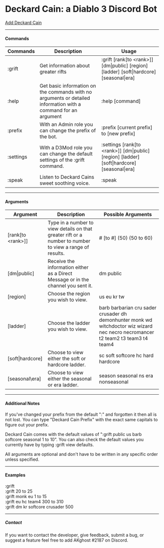 # Deckard Cain: a Diablo 3 Discord Bot
[Add Deckard Cain](https://discordapp.com/oauth2/authorize?client_id=426943692121702400&permissions=8&scope=bot)

------------------------------------------------------------------------------
#### Commands

Commands | Description | Usage
---------|-------------|--------
:grift | Get information about greater rifts | :grift \[rank\[to \<rank>]] [dm\|public] \[region] \[ladder] \[soft\|hardcore] \[seasonal\|era] 
:help | Get basic information on the commands with no arguments or detailed information with a command for an argument | :help \[command]
:prefix | With an Admin role you can change the prefix of the bot. | :prefix \[current prefix] to \[new prefix]
:settings | With a D3Mod role you can change the default settings of the :grift command. | :settings \[rank\[to \<rank>]] [dm\|public] \[region] \[ladder] \[soft\|hardcore] \[seasonal\|era] 
:speak | Listen to Deckard Cains sweet soothing voice. | :speak

-------------------------------------------------------------------------------
#### Arguments

Argument | Description | Possible Arguments
--------- | ------------- | -----------------------
\[rank\[to \<rank>]] | Type in a number to view details on that greater rift or a number to number to view a range of results. | # \[to #] (50) (50 to 60)
\[dm\|public] | Receive the information either as a Direct Message or in the channel you sent it. | dm public
\[region] | Choose the region you wish to view. | us eu kr tw
\[ladder] | Choose the ladder you wish to view. | barb barbarian cru sader crusader dh demonhunter monk wd witchdoctor wiz wizard nec necro necromancer t2 team2 t3 team3 t4 team4
\[soft\|hardcore] | Choose to view either the soft or hardcore ladder. | sc soft softcore hc hard hardcore
\[seasonal\era] | Choose to view either the seasonal or era ladder. | season seasonal ns era nonseasonal

-------------------------------------------------------------------------------
#### Additional Notes

If you've changed your prefix from the default ":" and forgotten it then all is not lost. You can type "Deckard Cain Prefix" with the exact same capitals to figure out your prefix.

Deckard Cain comes with the default values of ":grift public us barb softcore seasonal 1 to 10". You can also check the default values you currently have by typing :grift view defaults.

All arguments are optional and don't have to be written in any specific order unless specified.

-------------------------------------------------------------------------------
#### Examples

:grift<br />
:grift 20 to 25<br />
:grift monk eu 1 to 15<br />
:grift eu hc team4 300 to 310<br />
:grift dm kr softcore crusader 500<br />

---------------------------------------------------------------------------------
##### Contact

If you want to contact the developer, give feedback, submit a bug, or suggest a feature feel free to add AKghost
#2187 on Discord. 
